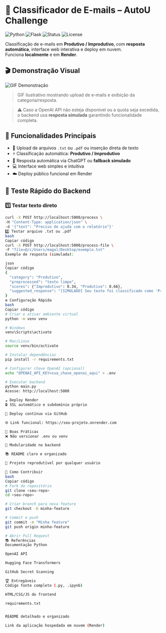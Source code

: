 # 📨 Classificador de E-mails – AutoU Challenge

![Python](https://img.shields.io/badge/Python-3.10+-blue)
![Flask](https://img.shields.io/badge/Flask-Backend-orange)
![Status](https://img.shields.io/badge/Status-Concluído-brightgreen)
![License](https://img.shields.io/badge/License-MIT-green)

Classificação de e-mails em **Produtivo / Improdutivo**, com **resposta automática**, interface web interativa e deploy em nuvem.  
Funciona **localmente** e em **Render**.


## 🎬 Demonstração Visual

![GIF Demonstração](assets/demo.gif)  
> GIF ilustrativo mostrando upload de e-mails e exibição da categoria/resposta.

> ⚠️ Caso a OpenAI API não esteja disponível ou a quota seja excedida, o backend usa **resposta simulada** garantindo funcionalidade completa.


## 🔹 Funcionalidades Principais

- 📄 Upload de arquivos `.txt` ou `.pdf` ou inserção direta de texto  
- ⚡ Classificação automática: **Produtivo / Improdutivo**  
- 🤖 Resposta automática via ChatGPT ou **fallback simulado**  
- 💻 Interface web simples e intuitiva  
- ☁️ Deploy público funcional em Render  


## 🧪 Teste Rápido do Backend

### 1️⃣ Testar texto direto

```bash
curl -X POST http://localhost:5000/process \
-H "Content-Type: application/json" \
-d '{"text": "Preciso de ajuda com o relatório"}'
2️⃣ Testar arquivo .txt ou .pdf
bash
Copiar código
curl -X POST http://localhost:5000/process-file \
-F "file=@/c/Users/magal/Desktop/exemplo.txt"
Exemplo de resposta (simulada):

json
Copiar código
{
  "category": "Produtivo",
  "preprocessed": "texto limpo",
  "scores": {"Improdutivo": 0.34, "Produtivo": 0.66},
  "suggested_response": "[SIMULADO] Seu texto foi classificado como 'Produtivo'."
}
⚙️ Configuração Rápida
bash
Copiar código
# Criar e ativar ambiente virtual
python -m venv venv

# Windows
venv\Scripts\activate

# Mac/Linux
source venv/bin/activate

# Instalar dependências
pip install -r requirements.txt

# Configurar chave OpenAI (opcional)
echo "OPENAI_API_KEY=sua_chave_openai_aqui" > .env

# Executar backend
python main.py
Acesse: http://localhost:5000

☁️ Deploy Render
🔒 SSL automático e subdomínio próprio

🔄 Deploy contínuo via GitHub

🌐 Link funcional: https://seu-projeto.onrender.com

📝 Boas Práticas
❌ Não versionar .env ou venv

🧩 Modularidade no backend

📚 README claro e organizado

🔄 Projeto reprodutível por qualquer usuário

🤝 Como Contribuir
bash
Copiar código
# Fork do repositório
git clone <seu-repo>
cd <seu-repo>

# Criar branch para nova feature
git checkout -b minha-feature

# Commit e push
git commit -m "Minha feature"
git push origin minha-feature

# Abrir Pull Request
📚 Referências
Documentação Python

OpenAI API

Hugging Face Transformers

GitHub Secret Scanning

🏆 Entregáveis
Código fonte completo (.py, .ipynb)

HTML/CSS/JS do frontend

requirements.txt


README detalhado e organizado

Link da aplicação hospedada em nuvem (Render)